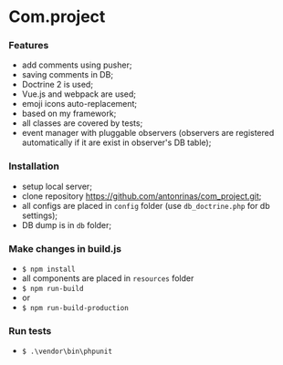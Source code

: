 # Com.project

### Features

- add comments using pusher;
- saving comments in DB;
- Doctrine 2 is used;
- Vue.js and webpack are used; 
- emoji icons auto-replacement;
- based on my framework;
- all classes are covered by tests;
- event manager with pluggable observers (observers are registered automatically if it are exist in observer's DB table);

### Installation

- setup local server;
- clone repository https://github.com/antonrinas/com_project.git;
- all configs are placed in `config` folder (use `db_doctrine.php` for db settings);
- DB dump is in `db` folder;

### Make changes in build.js

- `$ npm install`
- all components are placed in `resources` folder
- `$ npm run-build`
- or
- `$ npm run-build-production`

### Run tests

- `$ .\vendor\bin\phpunit`